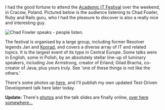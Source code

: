 <!--
.. title: Studencki Festiwal Informatyczny 2008
.. slug: studencki-festiwal-informatyczny-2008
.. date: 2008-03-12 11:00:19-05:00
.. tags: geek,journal,software,presentations
-->

I had the good fortune to attend the [Academic IT
Festival](http://www.sfi.org.pl/news) over the weekend, in Cracow,
Poland. Pictured below is the audience listening to Chad Fowler, Ruby
and Rails guru, who I had the pleasure to discover is also a really nice
and interesting guy.

![Chad Fowler speaks - people
listen.](/files/2008/03/audience.jpg)

The festival is organised by a large group, including former Resolver
legends Jan and [Konrad](http://konryd.blogspot.com/), and covers a
diverse array of IT and related topics. It is the largest event of its
type in Central Europe. Some talks were in English, some in Polish, by
an absolutely stellar line-up of luminary speakers, including Joe
Armstrong, creator of Erland; Gilad Bracha, co-creator of Java; plus
yours truly. See 'one of these things is not like the others.'

There's some photos up [here](http://www.sfi.org.pl/gallery/index.html),
and I'll publish my own updated Test-Driven Development talk here later
today.

**Update:** There's
[photos](https://photos.google.com/album/AF1QipNHkP3miUANDRPKVsCJAsO-SbWjU2vOMn1fhgAw)
and the talk slides are finally online, [over here
somewhere...](/pycon-2008-chicago-usa)
